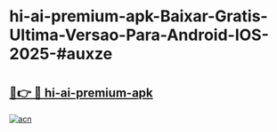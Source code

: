 # hi-ai-premium-apk-Baixar-Gratis-Ultima-Versao-Para-Android-IOS-2025-#auxze

# <h2><a href="https://ainizakaria.my?title=hi-ai-premium-apk&ref=24M">🔗👉 🔴 hi-ai-premium-apk</a></h2>

[![acn](https://github.com/user-attachments/assets/0f9c940e-d8b0-45ae-aac7-cd30a18b3e1c)](https://ainizakaria.my?title=hi-ai-premium-apk&ref=24M)

